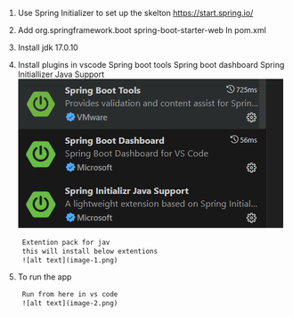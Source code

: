 1. Use Spring Initializer to set up the skelton
https://start.spring.io/

2. Add 
        <dependency>
			<groupId>org.springframework.boot</groupId>
			<artifactId>spring-boot-starter-web</artifactId>
		</dependency>
    In pom.xml
3. Install jdk 17.0.10

4. Install plugins in vscode
        Spring boot tools
        Spring boot dashboard
        Spring Initiallizer Java Support
        ![alt text](image.png)
        
        Extention pack for jav
        this will install below extentions
        ![alt text](image-1.png)

5. To run the app

        Run from here in vs code
        ![alt text](image-2.png)


